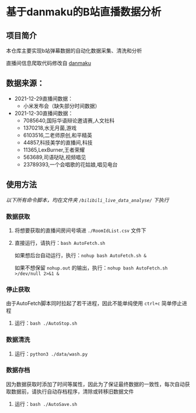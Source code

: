 # 基于danmaku的B站直播数据分析

## 项目简介

本仓库主要实现b站弹幕数据的自动化数据采集、清洗和分析

直播间信息爬取代码修改自 [danmaku](https://github.com/THMonster/danmaku)

## 数据来源：

- 2021-12-29直播间数据：
  - 小米发布会（缺失部分时间数据）
- 2021-12-30直播间数据：
  - 7085640,国际华语辩论邀请赛,人文社科
  - 1370218,水无月菌,游戏
  - 6103516,二老师原创,和平精英
  - 44857,科技美学的直播间,科技
  - 11365,LexBurner,王者荣耀
  - 563689,司语哒哒,视频唱见
  - 23789393,一个会唱歌的花姑娘,唱见电台

## 使用方法

_以下所有命令脚本，均在文件夹 `/bilibili_live_data_analyse/` 下执行_

### 数据获取

1. 将想要获取的直播间房间号填进 `./RoomIdList.csv` 文件下
2. 直接运行，请执行：`bash AutoFetch.sh`

   如果想后台自动运行，执行：`nohup bash AutoFetch.sh &`

   如果不想保留 `nohup.out` 的输出，执行：`nohup bash AutoFetch.sh >/dev/null 2>&1 &`

### 停止获取

由于AutoFetch脚本同时拉起了若干进程，因此不能单纯使用  `ctrl+c` 简单停止进程

1. 运行：`bash ./AutoStop.sh`

### 数据清洗

1. 运行：`python3 ./data/wash.py`

### 数据存档

因为数据获取时添加了时间等属性，因此为了保证最终数据的一致性，每次自动获取数据前，请执行自动存档程序，清除或转移旧数据文件

1. 运行：`bash ./AutoSave.sh`
